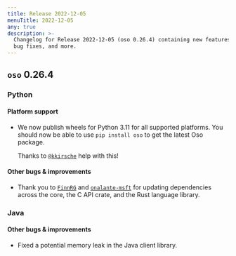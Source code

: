 ```yaml
---
title: Release 2022-12-05
menuTitle: 2022-12-05
any: true
description: >-
  Changelog for Release 2022-12-05 (oso 0.26.4) containing new features,
  bug fixes, and more.
---
```


## `oso` 0.26.4

### Python

#### Platform support

- We now publish wheels for Python 3.11 for all supported platforms.
  You should now be able to use `pip install oso` to get the
  latest Oso package.

  Thanks to [`@kkirsche`](https://github.com/kkirsche) help with this!

#### Other bugs & improvements

- Thank you to [`FinnRG`](https://github.com/FinnRG) and
  [`onalante-msft`](https://github.com/onalante-msft) for updating dependencies
  across the core, the C API crate, and the Rust language library.

### Java

#### Other bugs & improvements

- Fixed a potential memory leak in the Java client library.
